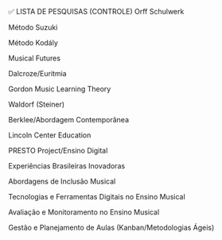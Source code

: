 ✅ LISTA DE PESQUISAS (CONTROLE)
Orff Schulwerk

Método Suzuki

Método Kodály

Musical Futures

Dalcroze/Euritmia

Gordon Music Learning Theory

Waldorf (Steiner)

Berklee/Abordagem Contemporânea

Lincoln Center Education

PRESTO Project/Ensino Digital

Experiências Brasileiras Inovadoras

Abordagens de Inclusão Musical

Tecnologias e Ferramentas Digitais no Ensino Musical

Avaliação e Monitoramento no Ensino Musical

Gestão e Planejamento de Aulas (Kanban/Metodologias Ágeis)